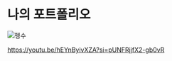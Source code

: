 # 나의 포트폴리오


![펭수](https://github.com/hachoi78/aa/assets/137388416/ace075e4-a80e-4a37-8ba9-8831b188001f)


https://youtu.be/hEYnByivXZA?si=pUNFRjjfX2-gb0vR

